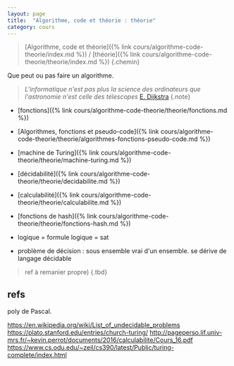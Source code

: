 ```yaml
---
layout: page
title:  "Algorithme, code et théorie : théorie"
category: cours
---
```


> [Algorithme, code et théorie]({% link cours/algorithme-code-theorie/index.md %}) / [théorie]({% link cours/algorithme-code-theorie/theorie/index.md %})
{.chemin}

Que peut ou pas faire un algorithme.

> *L'informatique n'est pas plus la science des ordinateurs que l'astronomie n'est celle des télescopes* [E. Dijkstra](https://fr.wikipedia.org/wiki/Edsger_Dijkstra)
{.note}

* [fonctions]({% link cours/algorithme-code-theorie/theorie/fonctions.md %})
* [Algorithmes, fonctions et pseudo-code]({% link cours/algorithme-code-theorie/theorie/algorithmes-fonctions-pseudo-code.md %})
* [machine de Turing]({% link cours/algorithme-code-theorie/theorie/machine-turing.md %})
* [décidabilité]({% link cours/algorithme-code-theorie/theorie/decidabilite.md %})
* [calculabilité]({% link cours/algorithme-code-theorie/theorie/calculabilite.md %})
* [fonctions de hash]({% link cours/algorithme-code-theorie/theorie/fonctions-hash.md %})

* logique = formule logique = sat
* problème de décision : sous ensemble vrai d'un ensemble. se dérive de langage décidable

> ref à remanier propre)
{.tbd}

## refs

poly de Pascal.

<https://en.wikipedia.org/wiki/List_of_undecidable_problems>
<https://plato.stanford.edu/entries/church-turing/>
<http://pageperso.lif.univ-mrs.fr/~kevin.perrot/documents/2016/calculabilite/Cours_16.pdf>
<https://www.cs.odu.edu/~zeil/cs390/latest/Public/turing-complete/index.html>
